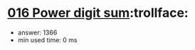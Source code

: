 [016 Power digit sum](http://projecteuler.net/problem=16):trollface:
========================

- answer: 1366 
- min used time: 0 ms

